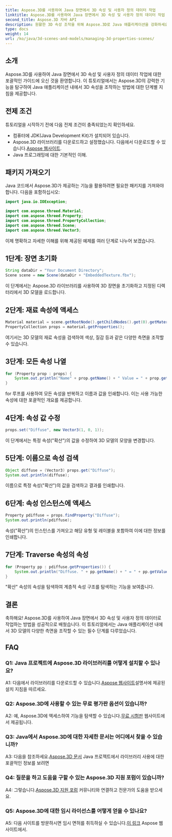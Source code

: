 ```yaml
---
title: Aspose.3D를 사용하여 Java 장면에서 3D 속성 및 사용자 정의 데이터 작업
linktitle: Aspose.3D를 사용하여 Java 장면에서 3D 속성 및 사용자 정의 데이터 작업
second_title: Aspose.3D 자바 API
description: 원활한 3D 속성 조작을 위해 Aspose.3D로 Java 애플리케이션을 강화하세요. 단계별 안내를 보려면 튜토리얼을 따르세요.
type: docs
weight: 14
url: /ko/java/3d-scenes-and-models/managing-3d-properties-scenes/
---
```

## 소개

Aspose.3D를 사용하여 Java 장면에서 3D 속성 및 사용자 정의 데이터 작업에 대한 포괄적인 가이드에 오신 것을 환영합니다. 이 튜토리얼에서는 Aspose.3D의 강력한 기능을 탐구하여 Java 애플리케이션 내에서 3D 속성을 조작하는 방법에 대한 단계별 지침을 제공합니다.

## 전제 조건

튜토리얼을 시작하기 전에 다음 전제 조건이 충족되었는지 확인하세요.

- 컴퓨터에 JDK(Java Development Kit)가 설치되어 있습니다.
- Aspose.3D 라이브러리를 다운로드하고 설정했습니다. 다음에서 다운로드할 수 있습니다.[Aspose 웹사이트](https://releases.aspose.com/3d/java/).
- Java 프로그래밍에 대한 기본적인 이해.

## 패키지 가져오기

Java 코드에서 Aspose.3D가 제공하는 기능을 활용하려면 필요한 패키지를 가져와야 합니다. 다음을 포함하십시오:

```java
import java.io.IOException;

import com.aspose.threed.Material;
import com.aspose.threed.Property;
import com.aspose.threed.PropertyCollection;
import com.aspose.threed.Scene;
import com.aspose.threed.Vector3;
```

이제 명확하고 자세한 이해를 위해 제공된 예제를 여러 단계로 나누어 보겠습니다.

## 1단계: 장면 초기화

```java
String dataDir = "Your Document Directory";
Scene scene = new Scene(dataDir + "EmbeddedTexture.fbx");
```

이 단계에서는 Aspose.3D 라이브러리를 사용하여 3D 장면을 초기화하고 지정된 디렉터리에서 3D 모델을 로드합니다.

## 2단계: 재료 속성에 액세스

```java
Material material = scene.getRootNode().getChildNodes().get(0).getMaterial();
PropertyCollection props = material.getProperties();
```

여기서는 3D 모델의 재료 속성을 검색하여 색상, 질감 등과 같은 다양한 측면을 조작할 수 있습니다.

## 3단계: 모든 속성 나열

```java
for (Property prop : props) {
    System.out.println("Name" + prop.getName() + " Value = " + prop.getValue());
}
```

for 루프를 사용하여 모든 속성을 반복하고 이름과 값을 인쇄합니다. 이는 사용 가능한 속성에 대한 포괄적인 개요를 제공합니다.

## 4단계: 속성 값 수정

```java
props.set("Diffuse", new Vector3(1, 0, 1));
```

이 단계에서는 특정 속성("확산")의 값을 수정하여 3D 모델의 모양을 변경합니다.

## 5단계: 이름으로 속성 검색

```java
Object diffuse = (Vector3) props.get("Diffuse");
System.out.println(diffuse);
```

이름으로 특정 속성("확산")의 값을 검색하고 결과를 인쇄합니다.

## 6단계: 속성 인스턴스에 액세스

```java
Property pdiffuse = props.findProperty("Diffuse");
System.out.println(pdiffuse);
```

속성("확산")의 인스턴스를 가져오고 해당 유형 및 레이블을 포함하여 이에 대한 정보를 인쇄합니다.

## 7단계: Traverse 속성의 속성

```java
for (Property pp : pdiffuse.getProperties()) {
    System.out.println("Diffuse. " + pp.getName() + " = " + pp.getValue());
}
```

"확산" 속성의 속성을 탐색하여 계층적 속성 구조를 탐색하는 기능을 보여줍니다.

## 결론

축하해요! Aspose.3D를 사용하여 Java 장면에서 3D 속성 및 사용자 정의 데이터로 작업하는 방법을 성공적으로 배웠습니다. 이 튜토리얼에서는 Java 애플리케이션 내에서 3D 모델의 다양한 측면을 조작할 수 있는 필수 단계를 다루었습니다.

## FAQ

### Q1: Java 프로젝트에 Aspose.3D 라이브러리를 어떻게 설치할 수 있나요?

 A1: 다음에서 라이브러리를 다운로드할 수 있습니다.[Aspose 웹사이트](https://releases.aspose.com/3d/java/)설명서에 제공된 설치 지침을 따르세요.

### Q2: Aspose.3D에 사용할 수 있는 무료 평가판 옵션이 있습니까?

 A2: 예, Aspose.3D에 액세스하여 기능을 탐색할 수 있습니다.[무료 시험판](https://releases.aspose.com/) 웹사이트에서 제공됩니다.

### Q3: Java에서 Aspose.3D에 대한 자세한 문서는 어디에서 찾을 수 있습니까?

 A3: 다음을 참조하세요.[Aspose.3D 문서](https://reference.aspose.com/3d/java/) Java 프로젝트에서 라이브러리 사용에 대한 포괄적인 정보를 보려면

### Q4: 질문을 하고 도움을 구할 수 있는 Aspose.3D 지원 포럼이 있습니까?

 A4: 그렇습니다.[Aspose.3D 지원 포럼](https://forum.aspose.com/c/3d/18) 커뮤니티와 연결하고 전문가의 도움을 받으세요.

### Q5: Aspose.3D에 대한 임시 라이선스를 어떻게 얻을 수 있나요?

 A5: 다음 사이트를 방문하시면 임시 면허를 취득하실 수 있습니다.[이 링크](https://purchase.aspose.com/temporary-license/) Aspose 웹 사이트에서.
